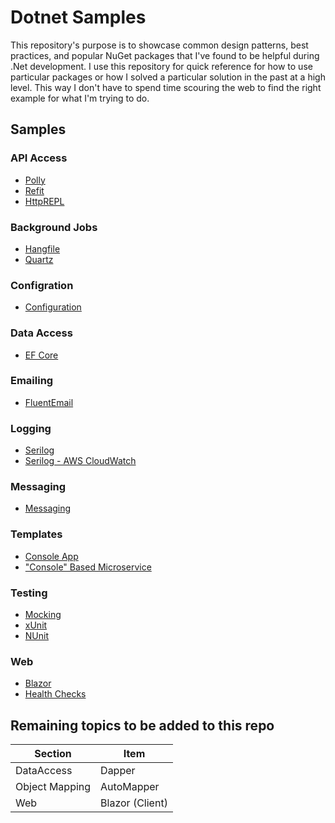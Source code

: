 # Dotnet Samples

This repository's purpose is to showcase common design patterns, best practices, and popular NuGet packages that I've found to be helpful during .Net development. I use this repository for quick reference for how to use particular packages or how I solved a particular solution in the past at a high level. This way I don't have to spend time scouring the web to find the right example for what I'm trying to do.

## Samples

### API Access

* [Polly](APIAccess/Polly/)
* [Refit](APIAccess/Refit/)
* [HttpREPL](APIAccess/HttpREPL/)

### Background Jobs

* [Hangfile](BackgroundJobs/Hangfire.Web/)
* [Quartz](BackgroundJobs/QuartzExample.Web/)

### Configration

* [Configuration](Configuration/)

### Data Access

* [EF Core](DataAccess/efcore.web/)

### Emailing

* [FluentEmail](Emailing/FluentEmail.Web/)

### Logging

* [Serilog](Logging/SerilogExample/)
* [Serilog - AWS CloudWatch](Logging/AWSCloudWatch/)

### Messaging

* [Messaging](Messaging/)

### Templates

* [Console App](Templates/ConsoleApp/)
* ["Console" Based Microservice](Templates/ConsoleApp-Microservice/)

### Testing

* [Mocking](Testing/Mocking/)
* [xUnit](Testing/xUnit/)
* [NUnit](Testing/NUnit/)

### Web

* [Blazor](Web/Blazor/)
* [Health Checks](Web/HealthEndpoints/)

## Remaining topics to be added to this repo

| Section        | Item            |
| -------------- | --------------- |
| DataAccess     | Dapper          |
| Object Mapping | AutoMapper      |
| Web            | Blazor (Client) |
